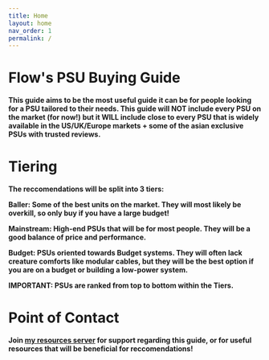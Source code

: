```yaml
---
title: Home
layout: home
nav_order: 1
permalink: /
---
```



# Flow's PSU Buying Guide


**This guide aims to be the most useful guide it can be for people looking for a PSU tailored to their needs. This guide will NOT include every PSU on the market (for now!) but it WILL include close to every PSU that is widely available in the US/UK/Europe markets + some of the asian exclusive PSUs with trusted reviews.**

# Tiering

**The reccomendations will be split into 3 tiers:**

**Baller: Some of the best units on the market. They will most likely be overkill, so only buy if you have a large budget!**

**Mainstream: High-end PSUs that will be for most people. They will be a good balance of price and performance.**

**Budget: PSUs oriented towards Budget systems. They will often lack creature comforts like modular cables, but they will be the best option if you are on a budget or building a low-power system.**

**IMPORTANT: PSUs are ranked from top to bottom within the Tiers.**

# Point of Contact 

**Join [my resources server](https://discord.gg/UKEQrdUbX5) for support regarding this guide, or for useful resources that will be beneficial for reccomendations!**
